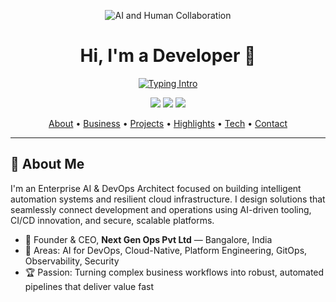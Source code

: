 <div align="center">

![AI and Human Collaboration](https://github.com/user-attachments/assets/a0c7abce-71f0-46af-985e-d18314d7fbb2)

# Hi, I'm a Developer 👋

<a href="https://readme-typing-svg.herokuapp.com?font=Inter&size=22&pause=900&color=31F1EF&width=700&lines=Enterprise+AI+%26+DevOps+Architect;Founder+%40+Next+Gen+Ops+Pvt+Ltd;Building+Next-Gen+Automation+and+CI%2FCD;Python+%7C+TypeScript+%7C+Cloud+%7C+AI+%7C+Automation" target="_blank">
  <img src="https://readme-typing-svg.herokuapp.com?font=Inter&size=22&pause=900&color=31F1EF&width=700&lines=Enterprise+AI+%26+DevOps+Architect;Founder+%40+Next+Gen+Ops+Pvt+Ltd;Building+Next-Gen+Automation+and+CI%2FCD;Python+%7C+TypeScript+%7C+Cloud+%7C+AI+%7C+Automation" alt="Typing Intro" />
</a>

<p>
  <a href="https://github.com/tabrezahmed51?tab=followers"><img src="https://img.shields.io/github/followers/tabrezahmed51?label=Followers&style=flat-square" /></a>
  <a href="https://github.com/tabrezahmed51"><img src="https://img.shields.io/github/stars/tabrezahmed51?affiliations=OWNER%2CCOLLABORATOR&style=flat-square&label=Profile%20Stars" /></a>
  <img src="https://komarev.com/ghpvc/?username=tabrezahmed51&style=flat-square&label=Profile+Views" />
</p>

<p>
  <a href="#-about-me">About</a> •
  <a href="#-business">Business</a> •
  <a href="#-featured-projects">Projects</a> •
  <a href="#-activity--highlights">Highlights</a> •
  <a href="#-tech-stack">Tech</a> •
  <a href="#-contact">Contact</a>
</p>

</div>

---

## 🚀 About Me

I'm an Enterprise AI & DevOps Architect focused on building intelligent automation systems and resilient cloud infrastructure. I design solutions that seamlessly connect development and operations using AI-driven tooling, CI/CD innovation, and secure, scalable platforms.

- 🧭 Founder & CEO, **Next Gen Ops Pvt Ltd** — Bangalore, India
- 🧠 Areas: AI for DevOps, Cloud-Native, Platform Engineering, GitOps, Observability, Security
- 🏆 Passion: Turning complex business workflows into robust, automated pipelines that deliver value fast
